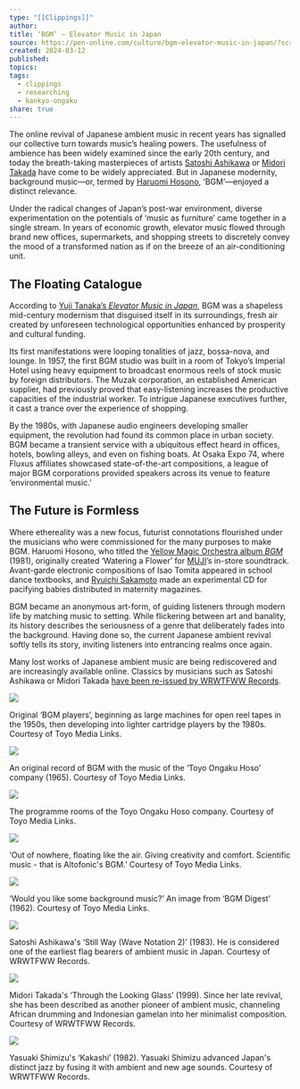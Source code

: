 ```yaml
---
type: "[[Clippings]]"
author: 
title: ‘BGM’ – Elevator Music in Japan
source: https://pen-online.com/culture/bgm-elevator-music-in-japan/?scrolled=2
created: 2024-03-12
published: 
topics: 
tags:
  - clippings
  - researching
  - kankyo-ongaku
share: true
---
```


The online revival of Japanese ambient music in recent years has signalled our collective turn towards music’s healing powers. The usefulness of ambience has been widely examined since the early 20th century, and today the breath-taking masterpieces of artists [Satoshi Ashikawa](https://wrwtfww.com/album/still-way-wave-notation-2) or [Midori Takada](https://wrwtfww.com/album/through-the-looking-glass) have come to be widely appreciated. But in Japanese modernity, background music—or, termed by [Haruomi Hosono](https://pen-online.com/culture/haruomi-hosono-the-genius-of-japanese-pop/), ‘BGM’—enjoyed a distinct relevance.

Under the radical changes of Japan’s post-war environment, diverse experimentation on the potentials of ‘music as furniture’ came together in a single stream. In years of economic growth, elevator music flowed through brand new offices, supermarkets, and shopping streets to discretely convey the mood of a transformed nation as if on the breeze of an air-conditioning unit.

## The Floating Catalogue

According to [Yuji Tanaka’s *Elevator Music in Japan*](https://diskunion.net/dubooks/ct/detail/DUBK212), BGM was a shapeless mid-century modernism that disguised itself in its surroundings, fresh air created by unforeseen technological opportunities enhanced by prosperity and cultural funding.

Its first manifestations were looping tonalities of jazz, bossa-nova, and lounge. In 1957, the first BGM studio was built in a room of Tokyo’s Imperial Hotel using heavy equipment to broadcast enormous reels of stock music by foreign distributors. The Muzak corporation, an established American supplier, had previously proved that easy-listening increases the productive capacities of the industrial worker. To intrigue Japanese executives further, it cast a trance over the experience of shopping.

By the 1980s, with Japanese audio engineers developing smaller equipment, the revolution had found its common place in urban society. BGM became a transient service with a ubiquitous effect heard in offices, hotels, bowling alleys, and even on fishing boats. At Osaka Expo 74, where Fluxus affiliates showcased state-of-the-art compositions, a league of major BGM corporations provided speakers across its venue to feature ‘environmental music.’

## The Future is Formless

Where ethereality was a new focus, futurist connotations flourished under the musicians who were commissioned for the many purposes to make BGM. Haruomi Hosono, who titled the [Yellow Magic Orchestra album *BGM*](https://open.spotify.com/album/5ouO0cdsV0laOO5u6jWHk4?si=DCyzhTxlSiejr7jDqp2KRQ) (1981), originally created ‘Watering a Flower’ for [MUJI](https://pen-online.com/travel/muji-ouvre-de-nouveaux-hotels-sanctuaires-2/)’s in-store soundtrack. Avant-garde electronic compositions of Isao Tomita appeared in school dance textbooks, and [Ryuichi Sakamoto](https://pen-online.com/culture/ryuichi-sakamotos-lockdown-concert-available-online/) made an experimental CD for pacifying babies distributed in maternity magazines.

BGM became an anonymous art-form, of guiding listeners through modern life by matching music to setting. While flickering between art and banality, its history describes the seriousness of a genre that deliberately fades into the background. Having done so, the current Japanese ambient revival softly tells its story, inviting listeners into entrancing realms once again.

Many lost works of Japanese ambient music are being rediscovered and are increasingly available online. Classics by musicians such as Satoshi Ashikawa or Midori Takada [have been re-issued by WRWTFWW Records](https://wrwtfww.com/).

![](https://pen-online.com/fr/wp-content/uploads/2021/04/06153414/Screenshot-2021-04-06-at-14.06.47-1024x660.png)

Original ‘BGM players’, beginning as large machines for open reel tapes in the 1950s, then developing into lighter cartridge players by the 1980s. Courtesy of Toyo Media Links.

![](https://pen-online.com/fr/wp-content/uploads/2021/04/06153521/qIE8q-1024x1003.jpeg)

An original record of BGM with the music of the ‘Toyo Ongaku Hoso’ company (1965). Courtesy of Toyo Media Links.

![](https://pen-online.com/fr/wp-content/uploads/2021/04/06153454/Screenshot-2021-04-06-at-14.06.13-1024x704.png)

The programme rooms of the Toyo Ongaku Hoso company. Courtesy of Toyo Media Links.

![](https://pen-online.com/fr/wp-content/uploads/2021/04/06153642/Screenshot-2021-04-06-at-14.08.15-1024x984.png)

‘Out of nowhere, floating like the air. Giving creativity and comfort. Scientific music - that is Altofonic's BGM.’ Courtesy of Toyo Media Links.

![](https://pen-online.com/fr/wp-content/uploads/2021/04/06154419/BGM%EF%BE%80%EF%BE%9E%EF%BD%B2%EF%BD%BC%EF%BE%9E%EF%BD%AA%EF%BD%BD%EF%BE%841962-%E6%9D%B1%E6%B4%8B%E9%9F%B3%E6%A5%BD%E6%94%BE%E9%80%811-65-401-1024x1356.jpg)

‘Would you like some background music?’ An image from ‘BGM Digest’ (1962). Courtesy of Toyo Media Links.

![](https://pen-online.com/fr/wp-content/uploads/2021/04/06153550/WRWTFWW-030LP-1024x1014.jpg)

Satoshi Ashikawa's ‘Still Way (Wave Notation 2)’ (1983). He is considered one of the earliest flag bearers of ambient music in Japan. Courtesy of WRWTFWW Records.

![](https://pen-online.com/fr/wp-content/uploads/2021/04/06153533/712qgEe3MeL._AC_SL1200_-1024x1091.jpg)

Midori Takada's ‘Through the Looking Glass’ (1999). Since her late revival, she has been described as another pioneer of ambient music, channeling African drumming and Indonesian gamelan into her minimalist composition. Courtesy of WRWTFWW Records.

![](https://pen-online.com/fr/wp-content/uploads/2021/04/06153539/R-11179432-1511335472-2614.jpeg.jpg)

Yasuaki Shimizu's ‘Kakashi’ (1982). Yasuaki Shimizu advanced Japan's distinct jazz by fusing it with ambient and new age sounds. Courtesy of WRWTFWW Records.